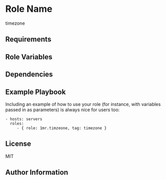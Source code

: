 Role Name
=========

timezone

Requirements
------------


Role Variables
--------------


Dependencies
------------


Example Playbook
----------------

Including an example of how to use your role (for instance, with variables passed in as parameters) is always nice for users too:

    - hosts: servers
      roles:
         - { role: 1mr.timzeone, tag: timezone }

License
-------

MIT

Author Information
------------------

